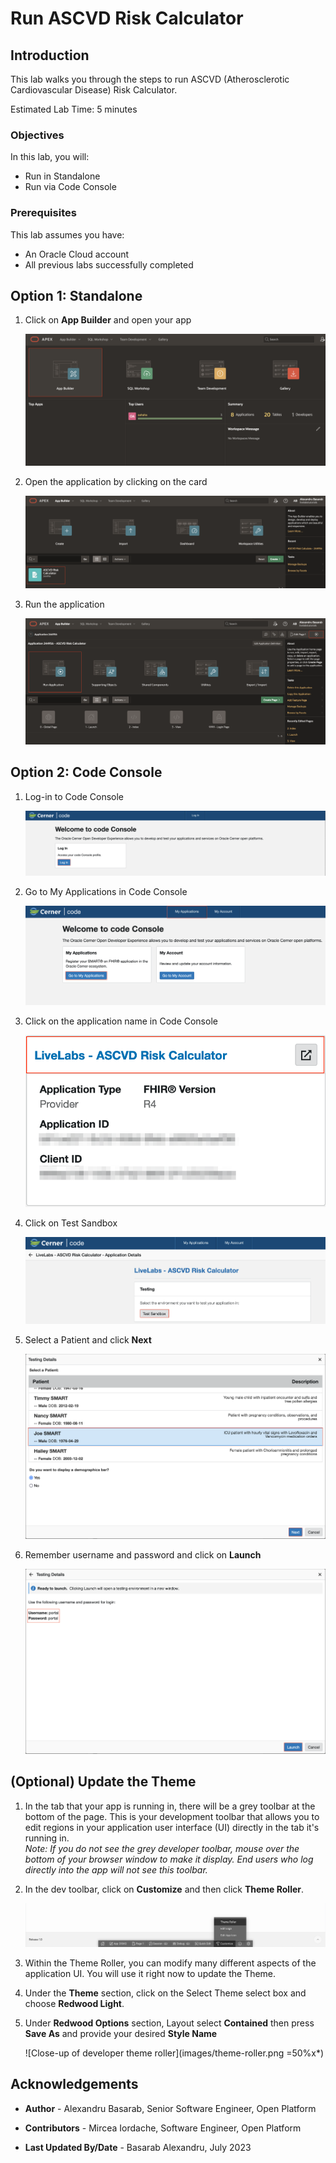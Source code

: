 # Run ASCVD Risk Calculator

## Introduction

This lab walks you through the steps to run ASCVD (Atherosclerotic Cardiovascular Disease) Risk Calculator.

Estimated Lab Time: 5 minutes

### Objectives

In this lab, you will:

* Run in Standalone
* Run via Code Console

### Prerequisites

This lab assumes you have:

* An Oracle Cloud account
* All previous labs successfully completed

## Option 1: Standalone

1. Click on **App Builder** and open your app

    ![Navigate to APP Builder](images/app-builder.png)

2. Open the application by clicking on the card

    ![Open your application](images/open-app.png)

3. Run the application

    ![Run your application](images/run-the-app.png)

## Option 2: Code Console

1. Log-in to Code Console

    ![Run your application](images/log-in-code-console.png)

2. Go to My Applications in Code Console

    ![Code console my applications](images/code-console-apps.png)

3. Click on the application name in Code Console

    ![Open code console application](images/open-code-console-app.png)

4. Click on Test Sandbox

    ![Test in sandbox](images/test-in-sandbox.png)

5. Select a Patient and click **Next**

    ![Select patient and click next](images/select-patient.png)

6. Remember username and password and click on **Launch**

    ![Launch the application](images/launch-app.png)

## (Optional) Update the Theme

1. In the tab that your app is running in, there will be a grey toolbar at the bottom of the page. This is your development toolbar that allows you to edit regions in your application user interface (UI) directly in the tab it's running in.  
*Note: If you do not see the grey developer toolbar, mouse over the bottom of your browser window to make it display. End users who log directly into the app will not see this toolbar.*

2. In the dev toolbar, click on **Customize** and then click **Theme Roller**.

    ![Close-up of developer toolbar in runtime application with the Customize menu open](images/dev-toolbar.png " ")

3. Within the Theme Roller, you can modify many different aspects of the application UI. You will use it right now to update the Theme.

4. Under the **Theme** section, click on the Select Theme select box and choose **Redwood Light**.

5. Under **Redwood Options** section, Layout select **Contained** then press **Save As** and provide your desired **Style Name**

    ![Close-up of developer theme roller](images/theme-roller.png =50%x*)

## Acknowledgements

* **Author** - Alexandru Basarab, Senior Software Engineer, Open Platform

* **Contributors** - Mircea Iordache, Software Engineer, Open Platform

* **Last Updated By/Date** - Basarab Alexandru, July 2023
